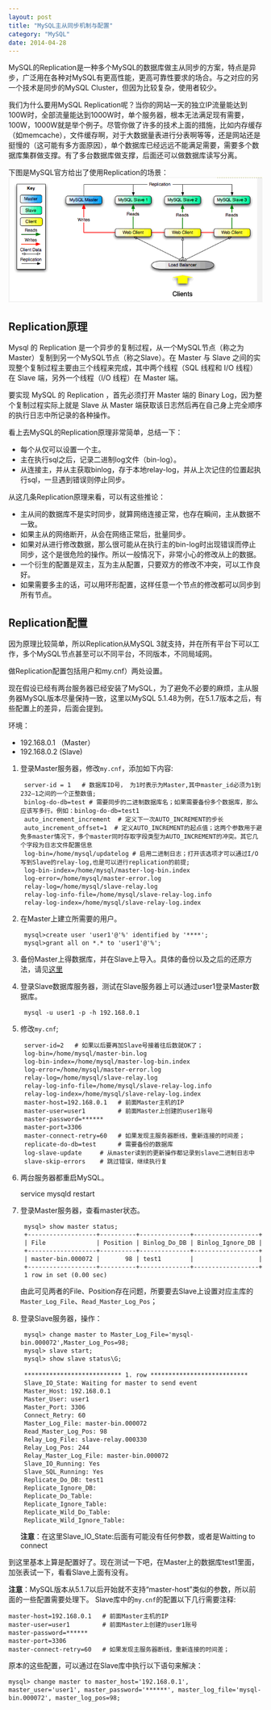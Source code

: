 ```yaml
---
layout: post
title: "MySQL主从同步机制与配置"
category: "MySQL"
date: 2014-04-28
---
```


MySQL的Replication是一种多个MySQL的数据库做主从同步的方案，特点是异步，广泛用在各种对MySQL有更高性能，更高可靠性要求的场合。与之对应的另一个技术是同步的MySQL Cluster，但因为比较复杂，使用者较少。 

我们为什么要用MySQL Replication呢？当你的网站一天的独立IP流量能达到100W时，全部流量能达到1000W时，单个服务器，根本无法满足现有需要，100W，1000W就是举个例子。尽管你做了许多的技术上面的措施，比如内存缓存（如memcache），文件缓存啊，对于大数据量表进行分表啊等等，还是网站还是挺慢的（这可能有多方面原因），单个数据库已经远远不能满足需要，需要多个数据库集群做支撑。有了多台数据库做支撑，后面还可以做数据库读写分离。

下图是MySQL官方给出了使用Replication的场景：
![Mysql Replication场景][1]

<!-- more -->

## Replication原理 
  
Mysql 的 Replication 是一个异步的复制过程，从一个MySQL节点（称之为Master）复制到另一个MySQL节点（称之Slave）。在 Master 与 Slave 之间的实现整个复制过程主要由三个线程来完成，其中两个线程（SQL 线程和 I/O 线程）在 Slave 端，另外一个线程（I/O 线程）在 Master 端。 
  
要实现 MySQL 的 Replication ，首先必须打开 Master 端的 Binary Log，因为整个复制过程实际上就是 Slave 从 Master 端获取该日志然后再在自己身上完全顺序的执行日志中所记录的各种操作。 
  
看上去MySQL的Replication原理非常简单，总结一下： 

* 每个从仅可以设置一个主。 
* 主在执行sql之后，记录二进制log文件（bin-log）。 
* 从连接主，并从主获取binlog，存于本地relay-log，并从上次记住的位置起执行sql，一旦遇到错误则停止同步。 
   
从这几条Replication原理来看，可以有这些推论： 

* 主从间的数据库不是实时同步，就算网络连接正常，也存在瞬间，主从数据不一致。 
* 如果主从的网络断开，从会在网络正常后，批量同步。 
* 如果对从进行修改数据，那么很可能从在执行主的bin-log时出现错误而停止同步，这个是很危险的操作。所以一般情况下，非常小心的修改从上的数据。 
* 一个衍生的配置是双主，互为主从配置，只要双方的修改不冲突，可以工作良好。 
* 如果需要多主的话，可以用环形配置，这样任意一个节点的修改都可以同步到所有节点。 

## Replication配置

因为原理比较简单，所以Replication从MySQL 3就支持，并在所有平台下可以工作，多个MySQL节点甚至可以不同平台，不同版本，不同局域网。

做Replication配置包括用户和my.cnf）两处设置。 

现在假设已经有两台服务器已经安装了MySQL，为了避免不必要的麻烦，主从服务器MySQL版本尽量保持一致，这里以MySQL 5.1.48为例，在5.1.7版本之后，有些配置上的差异，后面会提到。

环境：

* 192.168.0.1 （Master）
* 192.168.0.2 (Slave)

1. 登录Master服务器，修改`my.cnf`，添加如下内容:

		
		server-id = 1   # 数据库ID号， 为1时表示为Master,其中master_id必须为1到232–1之间的一个正整数值; 
		binlog-do-db=test # 需要同步的二进制数据库名；如果需要备份多个数据库，那么应该写多行。例如：binlog-do-db=test1
		auto_increment_increment  # 定义下一次AUTO_INCREMENT的步长
		auto_increment_offset=1  # 定义AUTO_INCREMENT的起点值；这两个参数用于避免多master情况下，多个master同时存取字段类型为AUTO_INCREMENT的冲突。其它几个字段为日志文件配置信息
		log-bin=/home/mysql/updatelog # 启用二进制日志；打开该选项才可以通过I/O写到Slave的relay-log,也是可以进行replication的前提;
		log-bin-index=/home/mysql/master-log-bin.index  
		log-error=/home/mysql/master-error.log  
		relay-log=/home/mysql/slave-relay.log  
		relay-log-info-file=/home/mysql/slave-relay-log.info  
		relay-log-index=/home/mysql/slave-relay-log.index  
		

2. 在Master上建立所需要的用户。

		
		mysql>create user 'user1'@'%' identified by '****';
		mysql>grant all on *.* to 'user1'@'%';
		

3. 备份Master上得数据库，并在Slave上导入。具体的备份以及之后的还原方法，请见[这里][2]
4. 登录Slave数据库服务器，测试在Slave服务器上可以通过user1登录Master数据库。

		
		mysql -u user1 -p -h 192.168.0.1
		
5. 修改`my.cnf`;

		
		server-id=2   # 如果以后要再加Slave号接着往后数就OK了；
		log-bin=/home/mysql/master-bin.log  
		log-bin-index=/home/mysql/master-log-bin.index  
		log-error=/home/mysql/master-error.log  
		relay-log=/home/mysql/slave-relay.log  
		relay-log-info-file=/home/mysql/slave-relay-log.info  
		relay-log-index=/home/mysql/slave-relay-log.index 
		master-host=192.168.0.1   # 前面Master主机的IP
		master-user=user1         # 前面Master上创建的user1账号
		master-password=******
		master-port=3306
		master-connect-retry=60   # 如果发现主服务器断线，重新连接的时间差； 
		replicate-do-db=test      # 需要备份的数据库
		log-slave-update     # 从master读到的更新操作都记录到slave二进制日志中
		slave-skip-errors    # 跳过错误，继续执行复
		

6. 两台服务器都重启MySQL。

	
	service mysqld restart
	

7. 登录Master服务器，查看master状态。

		mysql> show master status;
		+-------------------+----------+--------------+------------------+
		| File              | Position | Binlog_Do_DB | Binlog_Ignore_DB |
		+-------------------+----------+--------------+------------------+
		| master-bin.000072 |       98 | test1        |                  |
		+-------------------+----------+--------------+------------------+
		1 row in set (0.00 sec)

	由此可见两者的File、Position存在问题，所要要去Slave上设置对应主库的`Master_Log_File`、`Read_Master_Log_Pos`；

8. 登录Slave服务器，操作：

		
		mysql> change master to Master_Log_File='mysql-bin.000072',Master_Log_Pos=98;
		mysql> slave start;
		mysql> show slave status\G;

		*************************** 1. row ***************************
		Slave_IO_State: Waiting for master to send event
		Master_Host: 192.168.0.1
		Master_User: user1
		Master_Port: 3306
		Connect_Retry: 60
		Master_Log_File: master-bin.000072
		Read_Master_Log_Pos: 98
		Relay_Log_File: slave-relay.000330
		Relay_Log_Pos: 244
		Relay_Master_Log_File: master-bin.000072
		Slave_IO_Running: Yes
		Slave_SQL_Running: Yes
		Replicate_Do_DB: test1
		Replicate_Ignore_DB:
		Replicate_Do_Table:
		Replicate_Ignore_Table:
		Replicate_Wild_Do_Table:
		Replicate_Wild_Ignore_Table:
		
	**注意**：在这里Slave_IO_State:后面有可能没有任何参数，或者是Waitting to connect

到这里基本上算是配置好了。现在测试一下吧，在Master上的数据库test1里面，加张表试一下，看看Slave上面有没有。

**注意**：MySQL版本从5.1.7以后开始就不支持“master-host”类似的参数，所以前面的一些配置需要处理下。
Slave库中的`my.cnf`的配置以下几行需要注释:

	
	master-host=192.168.0.1   # 前面Master主机的IP
	master-user=user1         # 前面Master上创建的user1账号
	master-password=******
	master-port=3306
	master-connect-retry=60   # 如果发现主服务器断线，重新连接的时间差；
	

原本的这些配置，可以通过在Slave库中执行以下语句来解决：

	
	mysql> change master to master_host='192.168.0.1', master_user='user1', master_password='******', master_log_file='mysql-bin.000072', master_log_pos=98;
	



[1]: /assets/images/mysql-replication/mysql-replication.gif
[2]: http://zhujinliang.cn/mysql-dump

